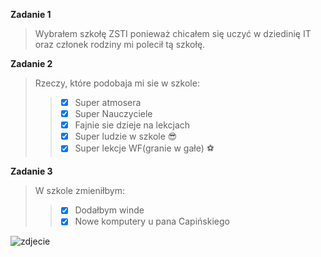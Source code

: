 **Zadanie 1**
> Wybrałem szkołę ZSTI ponieważ chicałem się uczyć w dziedinię IT oraz członek rodziny mi polecił tą szkołę.

**Zadanie 2**
> Rzeczy, które podobaja mi sie w szkole:
>> - [x] Super atmosera
>> - [x] Super Nauczyciele
>> - [x] Fajnie sie dzieje na lekcjach
>> - [x] Super ludzie w szkole :sunglasses:
>> - [x] Super lekcje WF(granie w gałe) :soccer:

**Zadanie 3**
> W szkole zmieniłbym:
>> - [x] Dodałbym winde
>> - [x] Nowe komputery u pana Capińskiego
 

![zdjecie](/Basiak.png)
